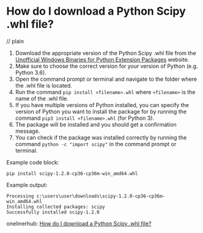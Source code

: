 # How do I download a Python Scipy .whl file?
// plain

1. Download the appropriate version of the Python Scipy .whl file from the [Unofficial Windows Binaries for Python Extension Packages](http://www.lfd.uci.edu/~gohlke/pythonlibs/#scipy) website.
2. Make sure to choose the correct version for your version of Python (e.g. Python 3.6).
3. Open the command prompt or terminal and navigate to the folder where the .whl file is located.
4. Run the command `pip install <filename>.whl` where `<filename>` is the name of the .whl file.
5. If you have multiple versions of Python installed, you can specify the version of Python you want to install the package for by running the command `pip3 install <filename>.whl` (for Python 3).
6. The package will be installed and you should get a confirmation message.
7. You can check if the package was installed correctly by running the command `python -c "import scipy"` in the command prompt or terminal.

Example code block:
```
pip install scipy-1.2.0-cp36-cp36m-win_amd64.whl
```
Example output:
```
Processing c:\users\user\downloads\scipy-1.2.0-cp36-cp36m-win_amd64.whl
Installing collected packages: scipy
Successfully installed scipy-1.2.0
```

onelinerhub: [How do I download a Python Scipy .whl file?](https://onelinerhub.com/python-scipy/how-do-i-download-a-python-scipy--whl-file)